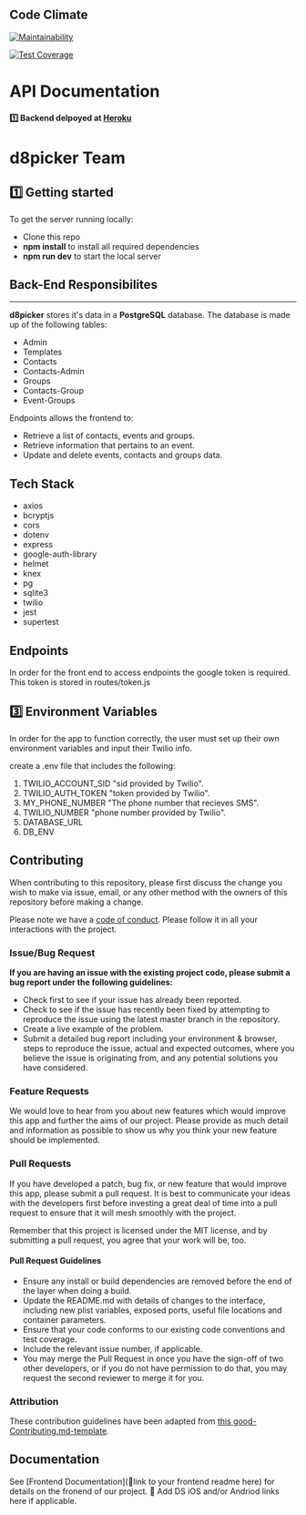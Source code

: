 ## Code Climate

[![Maintainability](https://api.codeclimate.com/v1/badges/9dbd40cc5a146921dc69/maintainability)](https://codeclimate.com/github/Lambda-School-Labs/school-calendar-be/maintainability)

[![Test Coverage](https://api.codeclimate.com/v1/badges/9dbd40cc5a146921dc69/test_coverage)](https://codeclimate.com/github/Lambda-School-Labs/school-calendar-be/test_coverage)

# API Documentation

#### 1️⃣ Backend delpoyed at [Heroku](https://lab17-makata.herokuapp.com) <br>

# d8picker Team

## 1️⃣ Getting started

To get the server running locally:

- Clone this repo
- **npm install** to install all required dependencies
- **npm run dev** to start the local server

## Back-End Responsibilites

---

**d8picker** stores it's data in a **PostgreSQL** database. The database is made up of the following tables:

- Admin
- Templates
- Contacts
- Contacts-Admin
- Groups
- Contacts-Group
- Event-Groups

Endpoints allows the frontend to:

- Retrieve a list of contacts, events and groups.
- Retrieve information that pertains to an event.
- Update and delete events, contacts and groups data.

## Tech Stack

- axios
- bcryptjs
- cors
- dotenv
- express
- google-auth-library
- helmet
- knex
- pg
- sqlite3
- twilio
- jest
- supertest

## Endpoints

In order for the front end to access endpoints the google token is required. This token is stored in routes/token.js

## 3️⃣ Environment Variables

In order for the app to function correctly, the user must set up their own environment variables and input their Twilio info.

create a .env file that includes the following:

1. TWILIO_ACCOUNT_SID "sid provided by Twilio".
2. TWILIO_AUTH_TOKEN "token provided by Twilio".
3. MY_PHONE_NUMBER "The phone number that recieves SMS".
4. TWILIO_NUMBER "phone number provided by Twilio".
5. DATABASE_URL
6. DB_ENV

## Contributing

When contributing to this repository, please first discuss the change you wish to make via issue, email, or any other method with the owners of this repository before making a change.

Please note we have a [code of conduct](./code_of_conduct.md). Please follow it in all your interactions with the project.

### Issue/Bug Request

**If you are having an issue with the existing project code, please submit a bug report under the following guidelines:**

- Check first to see if your issue has already been reported.
- Check to see if the issue has recently been fixed by attempting to reproduce the issue using the latest master branch in the repository.
- Create a live example of the problem.
- Submit a detailed bug report including your environment & browser, steps to reproduce the issue, actual and expected outcomes, where you believe the issue is originating from, and any potential solutions you have considered.

### Feature Requests

We would love to hear from you about new features which would improve this app and further the aims of our project. Please provide as much detail and information as possible to show us why you think your new feature should be implemented.

### Pull Requests

If you have developed a patch, bug fix, or new feature that would improve this app, please submit a pull request. It is best to communicate your ideas with the developers first before investing a great deal of time into a pull request to ensure that it will mesh smoothly with the project.

Remember that this project is licensed under the MIT license, and by submitting a pull request, you agree that your work will be, too.

#### Pull Request Guidelines

- Ensure any install or build dependencies are removed before the end of the layer when doing a build.
- Update the README.md with details of changes to the interface, including new plist variables, exposed ports, useful file locations and container parameters.
- Ensure that your code conforms to our existing code conventions and test coverage.
- Include the relevant issue number, if applicable.
- You may merge the Pull Request in once you have the sign-off of two other developers, or if you do not have permission to do that, you may request the second reviewer to merge it for you.

### Attribution

These contribution guidelines have been adapted from [this good-Contributing.md-template](https://gist.github.com/PurpleBooth/b24679402957c63ec426).

## Documentation

See [Frontend Documentation](🚫link to your frontend readme here) for details on the fronend of our project.
🚫 Add DS iOS and/or Andriod links here if applicable.

